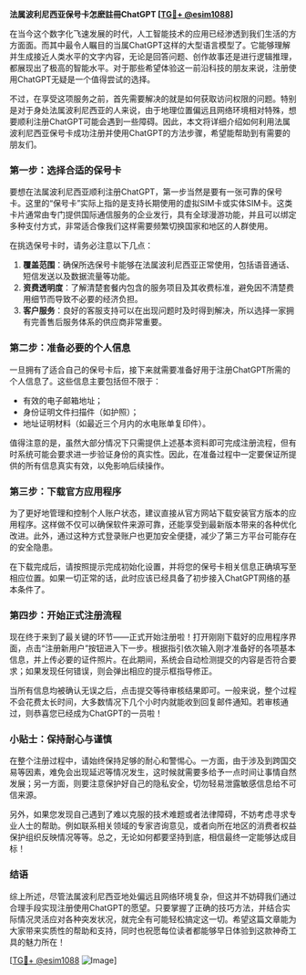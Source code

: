 **法属波利尼西亚保号卡怎麽註冊ChatGPT [[TG💪+ @esim1088](https://t.me/s/esim1088)]**

在当今这个数字化飞速发展的时代，人工智能技术的应用已经渗透到我们生活的方方面面。而其中最令人瞩目的当属ChatGPT这样的大型语言模型了。它能够理解并生成接近人类水平的文字内容，无论是回答问题、创作故事还是进行逻辑推理，都展现出了极高的智能水平。对于那些希望体验这一前沿科技的朋友来说，注册使用ChatGPT无疑是一个值得尝试的选择。

不过，在享受这项服务之前，首先需要解决的就是如何获取访问权限的问题。特别是对于身处法属波利尼西亚的人来说，由于地理位置偏远且网络环境相对特殊，想要顺利注册ChatGPT可能会遇到一些障碍。因此，本文将详细介绍如何利用法属波利尼西亚保号卡成功注册并使用ChatGPT的方法步骤，希望能帮助到有需要的朋友们。

### 第一步：选择合适的保号卡

要想在法属波利尼西亚顺利注册ChatGPT，第一步当然是要有一张可靠的保号卡。这里的“保号卡”实际上指的是支持长期使用的虚拟SIM卡或实体SIM卡。这类卡片通常由专门提供国际通信服务的企业发行，具有全球漫游功能，并且可以绑定多种支付方式，非常适合像我们这样需要频繁切换国家和地区的人群使用。

在挑选保号卡时，请务必注意以下几点：

1. **覆盖范围**：确保所选保号卡能够在法属波利尼西亚正常使用，包括语音通话、短信发送以及数据流量等功能。
2. **资费透明度**：了解清楚套餐内包含的服务项目及其收费标准，避免因不清楚费用细节而导致不必要的经济负担。
3. **客户服务**：良好的客服支持可以在出现问题时及时得到解决，所以选择一家拥有完善售后服务体系的供应商非常重要。

### 第二步：准备必要的个人信息

一旦拥有了适合自己的保号卡后，接下来就需要准备好用于注册ChatGPT所需的个人信息了。这些信息主要包括但不限于：

- 有效的电子邮箱地址；
- 身份证明文件扫描件（如护照）；
- 地址证明材料（如最近三个月内的水电账单复印件）。

值得注意的是，虽然大部分情况下只需提供上述基本资料即可完成注册流程，但有时系统可能会要求进一步验证身份的真实性。因此，在准备过程中一定要保证所提供的所有信息真实有效，以免影响后续操作。

### 第三步：下载官方应用程序

为了更好地管理和控制个人账户状态，建议直接从官方网站下载安装官方版本的应用程序。这样做不仅可以确保软件来源可靠，还能享受到最新版本带来的各种优化改进。此外，通过这种方式登录账户也更加安全便捷，减少了第三方平台可能存在的安全隐患。

在下载完成后，请按照提示完成初始化设置，并将您的保号卡相关信息正确填写至相应位置。如果一切正常的话，此时应该已经具备了初步接入ChatGPT网络的基本条件了。

### 第四步：开始正式注册流程

现在终于来到了最关键的环节——正式开始注册啦！打开刚刚下载好的应用程序界面，点击“注册新用户”按钮进入下一步。根据指引依次输入刚才准备好的各项基本信息，并上传必要的证件照片。在此期间，系统会自动检测提交的内容是否符合要求；如果发现任何错误，则会弹出相应的提示框指导修正。

当所有信息均被确认无误之后，点击提交等待审核结果即可。一般来说，整个过程不会花费太长时间，大多数情况下几个小时内就能收到回复邮件通知。若审核通过，则恭喜您已经成为ChatGPT的一员啦！

### 小贴士：保持耐心与谨慎

在整个注册过程中，请始终保持足够的耐心和警惕心。一方面，由于涉及到跨国交易等因素，难免会出现延迟等情况发生，这时候就需要多给予一点时间让事情自然发展；另一方面，则要注意保护好自己的隐私安全，切勿轻易泄露敏感信息给不可信来源。

另外，如果您发现自己遇到了难以克服的技术难题或者法律障碍，不妨考虑寻求专业人士的帮助。例如联系相关领域的专家咨询意见，或者向所在地区的消费者权益保护组织反映情况等等。总之，无论如何都要坚持到底，相信最终一定能够达成目标！

### 结语

综上所述，尽管法属波利尼西亚地处偏远且网络环境复杂，但这并不妨碍我们通过合理手段实现注册使用ChatGPT的愿望。只要掌握了正确的技巧方法，并结合实际情况灵活应对各种突发状况，就完全有可能轻松搞定这一切。希望这篇文章能为大家带来实质性的帮助和支持，同时也祝愿每位读者都能够早日体验到这款神奇工具的魅力所在！

[[TG💪+ @esim1088](https://t.me/s/esim1088) ![Image](https://i.postimg.cc/4NQfJmqS/Snipaste-2025-05-13-00-14-12.png)]